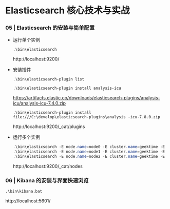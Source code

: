 # Elasticsearch 核心技术与实战

### 05 | Elasticsearch 的安装与简单配置

* 运行单个实例

  `.\bin\elasticsearch`

  http://localhost:9200/

* 安装插件

  `.\bin\elasticsearch-plugin list`

  `.\bin\elasticsearch-plugin install analysis-icu`

  https://artifacts.elastic.co/downloads/elasticsearch-plugins/analysis-icu/analysis-icu-7.4.0.zip

  `.\bin\elasticsearch-plugin install file:///C:\develop\elasticsearch-plugins\analysis
  -icu-7.8.0.zip`

  http://localhost:9200/_cat/plugins

* 运行多个实例

  ```powershell
  .\bin\elasticsearch -E node.name=node0 -E cluster.name=geektime -E path.data=node0_data -d
  .\bin\elasticsearch -E node.name=node1 -E cluster.name=geektime -E path.data=node1_data -d
  .\bin\elasticsearch -E node.name=node2 -E cluster.name=geektime -E path.data=node2_data -d
  ```
  
  http://localhost:9200/_cat/nodes

### 06 | Kibana 的安装与界面快速浏览

`.\bin\kibana.bat`

http://localhost:5601/